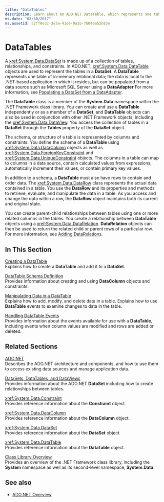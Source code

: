 ```yaml
---
title: "DataTables"
description: Learn about an ADO.NET DataTable, which represents one table of in-memory relational data, local to the .NET-based application where it resides.
ms.date: "03/30/2017"
ms.assetid: 52ff0e32-3e5a-41de-9a3b-7b04ea52b83e
---
```

# DataTables

A <xref:System.Data.DataSet> is made up of a collection of tables, relationships, and constraints. In ADO.NET, <xref:System.Data.DataTable> objects are used to represent the tables in a **DataSet**. A **DataTable** represents one table of in-memory relational data; the data is local to the .NET-based application in which it resides, but can be populated from a data source such as Microsoft SQL Server using a **DataAdapter** For more information, see [Populating a DataSet from a DataAdapter](../populating-a-dataset-from-a-dataadapter.md).  
  
 The **DataTable** class is a member of the **System.Data** namespace within the .NET Framework class library. You can create and use a **DataTable** independently or as a member of a **DataSet**, and **DataTable** objects can also be used in conjunction with other .NET Framework objects, including the <xref:System.Data.DataView>. You access the collection of tables in a **DataSet** through the **Tables** property of the **DataSet** object.  
  
 The schema, or structure of a table is represented by columns and constraints. You define the schema of a **DataTable** using <xref:System.Data.DataColumn> objects as well as <xref:System.Data.ForeignKeyConstraint> and <xref:System.Data.UniqueConstraint> objects. The columns in a table can map to columns in a data source, contain calculated values from expressions, automatically increment their values, or contain primary key values.  
  
 In addition to a schema, a **DataTable** must also have rows to contain and order data. The <xref:System.Data.DataRow> class represents the actual data contained in a table. You use the **DataRow** and its properties and methods to retrieve, evaluate, and manipulate the data in a table. As you access and change the data within a row, the **DataRow** object maintains both its current and original state.  
  
 You can create parent-child relationships between tables using one or more related columns in the tables. You create a relationship between **DataTable** objects using a <xref:System.Data.DataRelation>. **DataRelation** objects can then be used to return the related child or parent rows of a particular row. For more information, see [Adding DataRelations](adding-datarelations.md).  
  
## In This Section  

 [Creating a DataTable](creating-a-datatable.md)  
 Explains how to create a **DataTable** and add it to a **DataSet**.  
  
 [DataTable Schema Definition](datatable-schema-definition.md)  
 Provides information about creating and using **DataColumn** objects and constraints.  
  
 [Manipulating Data in a DataTable](manipulating-data-in-a-datatable.md)  
 Explains how to add, modify, and delete data in a table. Explains how to use **DataTable** events to examine changes to data in the table.  
  
 [Handling DataTable Events](handling-datatable-events.md)  
 Provides information about the events available for use with a **DataTable**, including events when column values are modified and rows are added or deleted.  
  
## Related Sections  

 [ADO.NET](../index.md)  
 Describes the ADO.NET architecture and components, and how to use them to access existing data sources and manage application data.  
  
 [DataSets, DataTables, and DataViews](index.md)  
 Provides information about the ADO.NET **DataSet** including how to create relationships between tables.  
  
 <xref:System.Data.Constraint>  
 Provides reference information about the **Constraint** object.  
  
 <xref:System.Data.DataColumn>  
 Provides reference information about the **DataColumn** object.  
  
 <xref:System.Data.DataSet>  
 Provides reference information about the **DataSet** object.  
  
 <xref:System.Data.DataTable>  
 Provides reference information about the **DataTable** object.  
  
 [Class Library Overview](../../../../standard/class-library-overview.md)  
 Provides an overview of the .NET Framework class library, including the **System** namespace as well as its second-level namespace, **System.Data**.  
  
## See also

- [ADO.NET Overview](../ado-net-overview.md)
